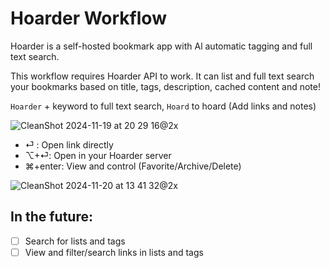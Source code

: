 # Hoarder Workflow

Hoarder is a self-hosted bookmark app with Al automatic tagging and full text search.

This workflow requires Hoarder API to work. It can list and full text search your bookmarks based on title, tags, description, cached content and note!

`Hoarder` + keyword to full text search, `Hoard` to hoard (Add links and notes)

![CleanShot 2024-11-19 at 20 29 16@2x](https://github.com/user-attachments/assets/e6572257-d523-4566-89ed-156150921503)

 - ⏎ : Open link directly
 - ⌥+⏎: Open in your Hoarder server
 - ⌘+enter: View and control (Favorite/Archive/Delete)

![CleanShot 2024-11-20 at 13 41 32@2x](https://github.com/user-attachments/assets/e5d381ea-cb84-479c-bdfe-8e9d7a8bfe2f)

## In the future:
- [ ] Search for lists and tags
- [ ] View and filter/search links in lists and tags
